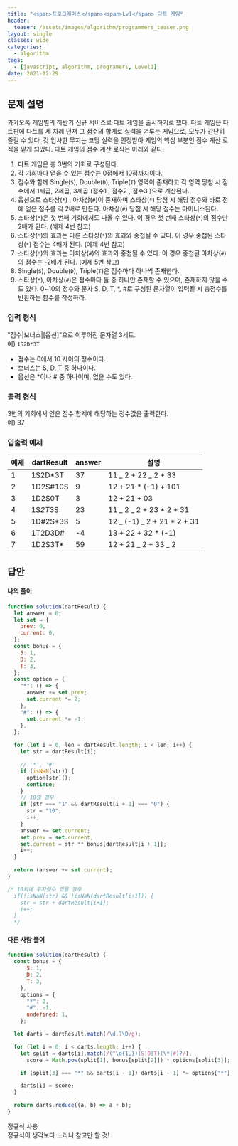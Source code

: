 ```yaml
---
title: "<span>프로그래머스</span><span>Lv1</span> 다트 게임"
header:
  teaser: /assets/images/algorithm/programmers_teaser.png
layout: single
classes: wide
categories:
  - algorithm
tags:
  - [javascript, algorithm, programers, Level1]
date: 2021-12-29
---
```


## 문제 설명

카카오톡 게임별의 하반기 신규 서비스로 다트 게임을 출시하기로 했다. 다트 게임은 다트판에 다트를 세 차례 던져 그 점수의 합계로 실력을 겨루는 게임으로, 모두가 간단히 즐길 수 있다.
갓 입사한 무지는 코딩 실력을 인정받아 게임의 핵심 부분인 점수 계산 로직을 맡게 되었다. 다트 게임의 점수 계산 로직은 아래와 같다.

1. 다트 게임은 총 3번의 기회로 구성된다.
1. 각 기회마다 얻을 수 있는 점수는 0점에서 10점까지이다.
1. 점수와 함께 Single(`S`), Double(`D`), Triple(`T`) 영역이 존재하고 각 영역 당첨 시 점수에서 1제곱, 2제곱, 3제곱 (점수1 , 점수2 , 점수3 )으로 계산된다.
1. 옵션으로 스타상(`*`) , 아차상(`#`)이 존재하며 스타상(`*`) 당첨 시 해당 점수와 바로 전에 얻은 점수를 각 2배로 만든다. 아차상(`#`) 당첨 시 해당 점수는 마이너스된다.
1. 스타상(`*`)은 첫 번째 기회에서도 나올 수 있다. 이 경우 첫 번째 스타상(`*`)의 점수만 2배가 된다. (예제 4번 참고)
1. 스타상(`*`)의 효과는 다른 스타상(`*`)의 효과와 중첩될 수 있다. 이 경우 중첩된 스타상(`*`) 점수는 4배가 된다. (예제 4번 참고)
1. 스타상(`*`)의 효과는 아차상(`#`)의 효과와 중첩될 수 있다. 이 경우 중첩된 아차상(`#`)의 점수는 -2배가 된다. (예제 5번 참고)
1. Single(`S`), Double(`D`), Triple(`T`)은 점수마다 하나씩 존재한다.
1. 스타상(`*`), 아차상(`#`)은 점수마다 둘 중 하나만 존재할 수 있으며, 존재하지 않을 수도 있다.
   0~10의 정수와 문자 S, D, T, \*, #로 구성된 문자열이 입력될 시 총점수를 반환하는 함수를 작성하라.

### 입력 형식

"점수|보너스|\[옵션\]"으로 이루어진 문자열 3세트.  
예) `1S2D*3T`

- 점수는 0에서 10 사이의 정수이다.
- 보너스는 S, D, T 중 하나이다.
- 옵선은 \*이나 # 중 하나이며, 없을 수도 있다.

### 출력 형식

3번의 기회에서 얻은 점수 합계에 해당하는 정수값을 출력한다.  
예) 37

### 입출력 예제

| 예제 | dartResult | answer | 설명                         |
| ---- | ---------- | ------ | ---------------------------- |
| 1    | 1S2D\*3T   | 37     | 11 _ 2 + 22 _ 2 + 33         |
| 2    | 1D2S#10S   | 9      | 12 + 21 \* (-1) + 101        |
| 3    | 1D2S0T     | 3      | 12 + 21 + 03                 |
| 4    | 1S*2T*3S   | 23     | 11 _ 2 _ 2 + 23 \* 2 + 31    |
| 5    | 1D#2S\*3S  | 5      | 12 _ (-1) _ 2 + 21 \* 2 + 31 |
| 6    | 1T2D3D#    | -4     | 13 + 22 + 32 \* (-1)         |
| 7    | 1D2S3T\*   | 59     | 12 + 21 _ 2 + 33 _ 2         |

## 답안

#### 나의 풀이

```javascript
function solution(dartResult) {
  let answer = 0;
  let set = {
    prev: 0,
    current: 0,
  };
  const bonus = {
    S: 1,
    D: 2,
    T: 3,
  };
  const option = {
    "*": () => {
      answer += set.prev;
      set.current *= 2;
    },
    "#": () => {
      set.current *= -1;
    },
  };

  for (let i = 0, len = dartResult.length; i < len; i++) {
    let str = dartResult[i];

    // '*', '#'
    if (isNaN(str)) {
      option[str]();
      continue;
    }
    // 10일 경우
    if (str === "1" && dartResult[i + 1] === "0") {
      str = "10";
      i++;
    }
    answer += set.current;
    set.prev = set.current;
    set.current = str ** bonus[dartResult[i + 1]];
    i++;
  }

  return (answer += set.current);
}

/* 10외에 두자릿수 있을 경우
  if(!isNaN(str) && !isNaN(dartResult[i+1])) {
    str = str + dartResult[i+1];
    i++;
  }
  */
```

#### 다른 사람 풀이

```javascript
function solution(dartResult) {
  const bonus = {
      S: 1,
      D: 2,
      T: 3,
    },
    options = {
      "*": 2,
      "#": -1,
      undefined: 1,
    };

  let darts = dartResult.match(/\d.?\D/g);

  for (let i = 0; i < darts.length; i++) {
    let split = darts[i].match(/(^\d{1,})(S|D|T)(\*|#)?/),
      score = Math.pow(split[1], bonus[split[2]]) * options[split[3]];

    if (split[3] === "*" && darts[i - 1]) darts[i - 1] *= options["*"];

    darts[i] = score;
  }

  return darts.reduce((a, b) => a + b);
}
```

정규식 사용  
정규식이 생각보다 느리니 참고만 할 것!
